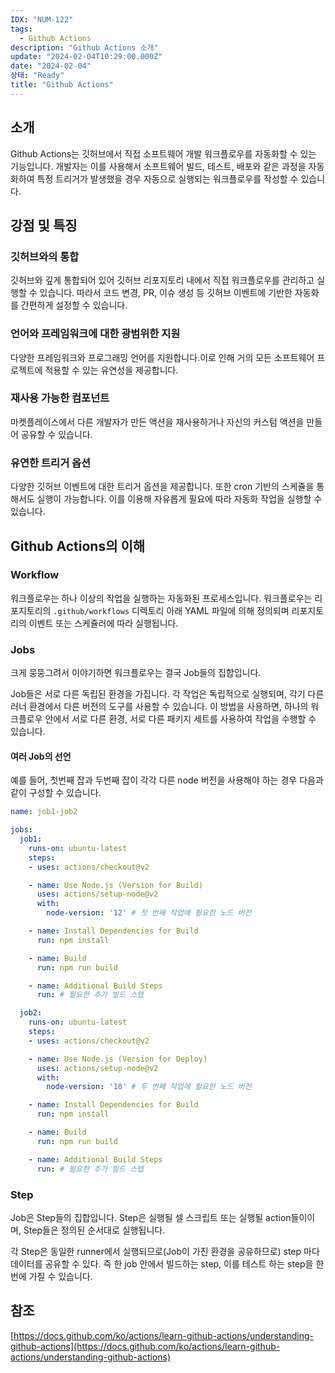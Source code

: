 ```yaml
---
IDX: "NUM-122"
tags:
  - Github Actions
description: "Github Actions 소개"
update: "2024-02-04T10:29:00.000Z"
date: "2024-02-04"
상태: "Ready"
title: "Github Actions"
---
```

## 소개

Github Actions는 깃허브에서 직접 소프트웨어 개발 워크플로우를 자동화할 수 있는 기능입니다. 개발자는 이를 사용해서 소프트웨어 빌드, 테스트, 배포와 같은 과정을 자동화하여 특정 트리거가 발생했을 경우 자동으로 실행되는 워크플로우를 작성할 수 있습니다. 

## 강점 및 특징

### 깃허브와의 통합

깃허브와 깊게 통합되어 있어 깃허브 리포지토리 내에서 직접 워크플로우를 관리하고 실행할 수 있습니다. 따라서 코드 변경, PR, 이슈 생성 등 깃허브 이벤트에 기반한 자동화를 간편하게 설정할 수 있습니다. 

### 언어와 프레임워크에 대한 광범위한 지원

다양한 프레임워크와 프로그래밍 언어를 지원합니다.이로 인해 거의 모든 소프트웨어 프로젝트에 적용할 수 있는 유연성을 제공합니다. 

### 재사용 가능한 컴포넌트

마켓플레이스에서 다른 개발자가 만든 액션을 재사용하거나 자신의 커스텀 액션을 만들어 공유할 수 있습니다. 

### 유연한 트리거 옵션

다양한 깃허브 이벤트에 대한 트리거 옵션을 제공합니다. 또한 cron 기반의 스케쥴을 통해서도 실행이 가능합니다. 이를 이용해 자유롭게 필요에 따라 자동화 작업을 실행할 수 있습니다. 

## Github Actions의 이해

### Workflow

워크플로우는 하나 이상의 작업을 실행하는 자동화된 프로세스입니다. 워크플로우는 리포지토리의 `.github/workflows` 디렉토리 아래 YAML 파일에 의해 정의되며 리포지토리의 이벤트 또는 스케쥴러에 따라 실행됩니다. 

### Jobs

크게 뭉뚱그려서 이야기하면 워크플로우는 결국 Job들의 집합입니다.

 Job들은 서로 다른 독립된 환경을 가집니다. 각 작업은 독립적으로 실행되며, 각기 다른 러너 환경에서 다른 버전의 도구를 사용할 수 있습니다. 이 방법을 사용하면, 하나의 워크플로우 안에서 서로 다른 환경, 서로 다른 패키지 세트를 사용하여 작업을 수행할 수 있습니다. 

#### 여러 Job의 선언

예를 들어, 첫번째 잡과 두번째 잡이 각각 다른 node 버전을 사용해야 하는 경우 다음과 같이 구성할 수 있습니다. 

```yaml
name: job1-job2

jobs:
  job1:
    runs-on: ubuntu-latest
    steps:
    - uses: actions/checkout@v2

    - name: Use Node.js (Version for Build)
      uses: actions/setup-node@v2
      with:
        node-version: '12' # 첫 번째 작업에 필요한 노드 버전

    - name: Install Dependencies for Build
      run: npm install

    - name: Build
      run: npm run build

    - name: Additional Build Steps
      run: # 필요한 추가 빌드 스텝

  job2:
    runs-on: ubuntu-latest
    steps:
    - uses: actions/checkout@v2

    - name: Use Node.js (Version for Deploy)
      uses: actions/setup-node@v2
      with:
        node-version: '18' # 두 번째 작업에 필요한 노드 버전

    - name: Install Dependencies for Build
      run: npm install

    - name: Build
      run: npm run build

    - name: Additional Build Steps
      run: # 필요한 추가 빌드 스텝

```

### Step

Job은 Step들의 집합입니다. Step은 실행될 셀 스크립트 또는 실행될 action들이이며, Step들은 정의된 순서대로 실행됩니다.

각 Step은 동일한 runner에서 실행되므로(Job이 가진 환경을 공유하므로) step 마다 데이터를 공유할 수 있다. 즉 한 job 안에서 빌드하는 step, 이를 테스트 하는 step을 한 번에 가질 수 있습니다.



## 참조

[https://docs.github.com/ko/actions/learn-github-actions/understanding-github-actions](https://docs.github.com/ko/actions/learn-github-actions/understanding-github-actions)



